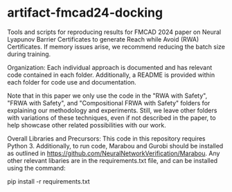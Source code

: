 # artifact-fmcad24-docking
Tools and scripts for reproducing results for FMCAD 2024 paper on Neural Lyapunov Barrier Certificates to generate Reach while Avoid (RWA) Certificates. If memory issues arise, we recommend reducing the batch size during training.

Organization:
Each individual approach is documented and has relevant code contained in each folder. Additionally, a README is provided within each folder for code use and documentation.

Note that in this paper we only use the code in the "RWA with Safety", "FRWA with Safety", and "Compositional FRWA with Safety" folders for explaining our methodology and experiments. Still, we leave other folders with variations of these techniques, even if not described in the paper, to help showcase other related possibilities with our work.

Overall Libraries and Precursors:
This code in this repository requires Python 3. Additionally, to run code, Marabou and Gurobi should be installed as outlined in https://github.com/NeuralNetworkVerification/Marabou. Any other relevant libaries are in the requirements.txt file, and can be installed using the command: 

pip install -r requirements.txt